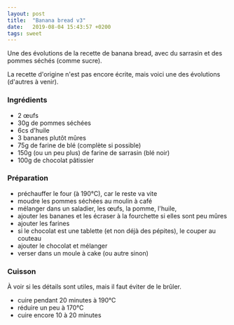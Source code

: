 ```yaml
---
layout: post
title:  "Banana bread v3"
date:   2019-08-04 15:43:57 +0200
tags: sweet
---
```


Une des évolutions de la recette de banana bread, avec du sarrasin et des pommes séchés (comme sucre).

La recette d'origine n'est pas encore écrite, mais voici une des évolutions (d'autres à venir).

### Ingrédients

- 2 œufs
- 30g de pommes séchées
- 6cs d'huile
- 3 bananes plutôt mûres
- 75g de farine de blé (complète si possible)
- 150g (ou un peu plus) de farine de sarrasin (blé noir)
- 100g de chocolat pâtissier

### Préparation

- préchauffer le four (à 190°C), car le reste va vite
- moudre les pommes séchées au moulin à café
- mélanger dans un saladier, les œufs, la pomme, l'huile,
- ajouter les bananes et les écraser à la fourchette si elles sont peu mûres
- ajouter les farines
- si le chocolat est une tablette (et non déjà des pépites), le couper au couteau
- ajouter le chocolat et mélanger
- verser dans un moule à cake (ou autre sinon)

### Cuisson

À voir si les détails sont utiles, mais il faut éviter de le brûler.

- cuire pendant 20 minutes à 190°C
- réduire un peu à 170°C
- cuire encore 10 à 20 minutes
